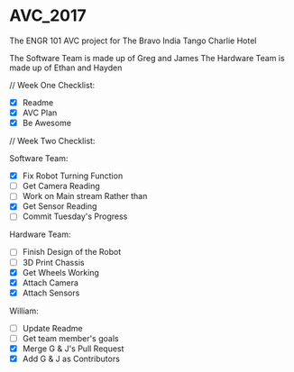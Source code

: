 # AVC_2017
The ENGR 101 AVC project for The Bravo India Tango Charlie Hotel

The Software Team is made up of Greg and James
The Hardware Team is made up of Ethan and Hayden

// Week One Checklist:

- [x] Readme
- [x] AVC Plan
- [x] Be Awesome

// Week Two Checklist:

Software Team:
- [x] Fix Robot Turning Function
- [ ] Get Camera Reading
- [ ] Work on Main stream Rather than 
- [x] Get Sensor Reading
- [ ] Commit Tuesday's Progress

Hardware Team:
- [ ] Finish Design of the Robot 
- [ ] 3D Print Chassis
- [x] Get Wheels Working
- [x] Attach Camera
- [x] Attach Sensors

William:
- [ ] Update Readme
- [ ] Get team member's goals
- [x] Merge G & J's Pull Request
- [x] Add G & J as Contributors 
